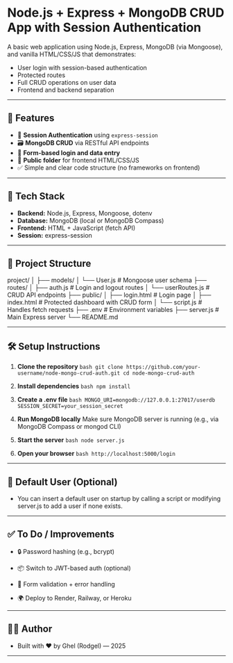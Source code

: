 # Node.js + Express + MongoDB CRUD App with Session Authentication

A basic web application using Node.js, Express, MongoDB (via Mongoose), and vanilla HTML/CSS/JS that demonstrates:

- User login with session-based authentication
- Protected routes
- Full CRUD operations on user data
- Frontend and backend separation

---

## 🚀 Features

- 🔐 **Session Authentication** using `express-session`
- 🗃️ **MongoDB CRUD** via RESTful API endpoints
- 🧾 **Form-based login and data entry**
- 📁 **Public folder** for frontend HTML/CSS/JS
- ✅ Simple and clear code structure (no frameworks on frontend)

---

## 🧱 Tech Stack

- **Backend:** Node.js, Express, Mongoose, dotenv
- **Database:** MongoDB (local or MongoDB Compass)
- **Frontend:** HTML + JavaScript (fetch API)
- **Session:** express-session

---

## 📂 Project Structure
  project/
  │
  ├── models/
  │     └── User.js # Mongoose user schema
  ├── routes/
  │     ├── auth.js # Login and logout routes
  │     └── userRoutes.js # CRUD API endpoints
  ├── public/
  │     ├── login.html # Login page
  │     ├── index.html # Protected dashboard with CRUD form
  │     └── script.js # Handles fetch requests
  ├── .env # Environment variables
  ├── server.js # Main Express server
  └── README.md

---

## 🛠️ Setup Instructions

  1. **Clone the repository**
    ```bash
      git clone https://github.com/your-username/node-mongo-crud-auth.git
      cd node-mongo-crud-auth
    ```
  2. **Install dependencies**
    ```bash
      npm install
    ```
  3. **Create a .env file**
    ```bash
      MONGO_URI=mongodb://127.0.0.1:27017/userdb
      SESSION_SECRET=your_session_secret
    ```
  4. **Run MongoDB locally**
    Make sure MongoDB server is running (e.g., via MongoDB Compass or mongod CLI)

  5. **Start the server**
    ```bash
      node server.js
    ```
  6. **Open your browser**
    ```bash
      http://localhost:5000/login
    ```

---

## 👤 Default User (Optional)
 - You can insert a default user on startup by calling a script or modifying server.js to add a user if none exists.

---

## ✅ To Do / Improvements
   - 🔒 Password hashing (e.g., bcrypt)

   - 📦 Switch to JWT-based auth (optional)

   - 🧼 Form validation + error handling

   - 🌍 Deploy to Render, Railway, or Heroku

----

## 🧑‍💻 Author
   - Built with ❤️ by Ghel (Rodgel) — 2025

---